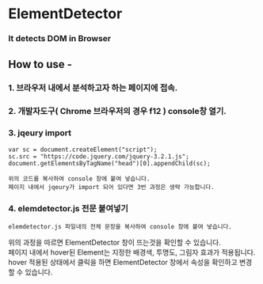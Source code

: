 # ElementDetector
### It detects DOM in Browser

  ## How to use -

### 1. 브라우저 내에서 분석하고자 하는 페이지에 접속.


### 2. 개발자도구( Chrome 브라우저의 경우 f12 ) console창 열기.


### 3. jqeury import


    var sc = document.createElement("script");
    sc.src = "https://code.jquery.com/jquery-3.2.1.js";
    document.getElementsByTagName("head")[0].appendChild(sc);

    위의 코드를 복사하여 console 창에 붙여 넣습니다.
    페이지 내에서 jqeury가 import 되어 있다면 3번 과정은 생략 가능합니다.

### 4. elemdetector.js 전문 붙여넣기

    elemdetector.js 파일내의 전체 문장을 복사하여 console 창에 붙여 넣습니다.


위의 과정을 따르면 ElementDetector 창이 뜨는것을 확인할 수 있습니다. <br>
페이지 내에서 hover된 Element는 지정한 배경색, 투명도, 그림자 효과가 적용됩니다.<br>
hover 적용된 상태에서 클릭을 하면 ElementDetector 창에서 속성을 확인하고 변경할 수 있습니다.<br>
